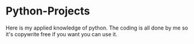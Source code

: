 # Python-Projects
Here is my applied knowledge of python.
The coding is all done by me so it's copywrite free if you want you can use it.

